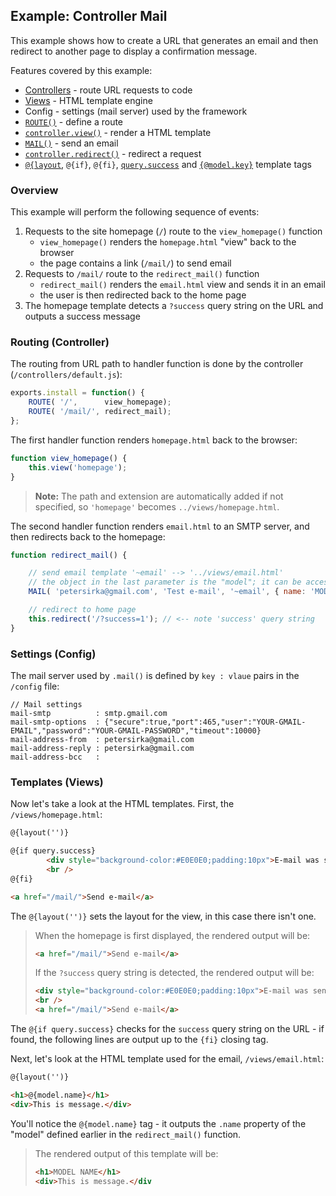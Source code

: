 ## Example: Controller Mail

This example shows how to create a URL that generates an email and then redirect to another page to display a confirmation message.

Features covered by this example:

* [Controllers](http://docs.totaljs.com/latest/en.html#pages~Controllers) - route URL requests to code
* [Views](http://docs.totaljs.com/latest/en.html#pages~View%20engine) - HTML template engine
* Config - settings (mail server) used by the framework
* [`ROUTE()`](http://docs.totaljs.com/latest/en.html#api~Framework~framework.route) - define a route
* [`controller.view()`](http://docs.totaljs.com/latest/en.html#api~FrameworkController~controller.view) - render a HTML template
* [`MAIL()`](http://docs.totaljs.com/latest/en.html#api~Framework~F.mail) - send an email
* [`controller.redirect()`](http://docs.totaljs.com/latest/en.html#api~FrameworkController~controller.redirect) - redirect a request
* [`@{layout`](http://docs.totaljs.com/latest/en.html#api~FrameworkViews~%40%7Blayout), `@{if}`, `@{fi}`, [`query.success`](http://docs.totaljs.com/latest/en.html#api~FrameworkViews~%40%7Bquery.customKey%7D) and [`{@model.key}`](http://docs.totaljs.com/latest/en.html#api~FrameworkViews~%40%7Bmodel.customKey%7D) template tags

### Overview

This example will perform the following sequence of events:

1. Requests to the site homepage (`/`) route to the `view_homepage()` function
	* `view_homepage()` renders the `homepage.html` "view" back to the browser
	* the page contains a link (`/mail/`) to send email
2. Requests to `/mail/` route to the `redirect_mail()` function
	* `redirect_mail()` renders the `email.html` view and sends it in an email
	* the user is then redirected back to the home page
3. The homepage template detects a `?success` query string on the URL and outputs a success message

### Routing (Controller)

The routing from URL path to handler function is done by the controller (`/controllers/default.js`):

```javascript
exports.install = function() {
	ROUTE( '/',      view_homepage);
	ROUTE( '/mail/', redirect_mail);
};
```

The first handler function renders `homepage.html` back to the browser:

```javascript
function view_homepage() {
	this.view('homepage');
}
```

> **Note:**
> The path and extension are automatically added if not specified, so `'homepage'` becomes `../views/homepage.html`.

The second handler function renders `email.html` to an SMTP server, and then redirects back to the homepage:

```javascript
function redirect_mail() {

	// send email template '~email' --> '../views/email.html'
	// the object in the last parameter is the "model"; it can be accessed in the template
	MAIL( 'petersirka@gmail.com', 'Test e-mail', '~email', { name: 'MODEL NAME' } );

	// redirect to home page
	this.redirect('/?success=1'); // <-- note 'success' query string
}
```

### Settings (Config)

The mail server used by `.mail()` is defined by `key : vlaue` pairs in the `/config` file:

```
// Mail settings
mail-smtp          : smtp.gmail.com
mail-smtp-options  : {"secure":true,"port":465,"user":"YOUR-GMAIL-EMAIL","password":"YOUR-GMAIL-PASSWORD","timeout":10000}
mail-address-from  : petersirka@gmail.com
mail-address-reply : petersirka@gmail.com
mail-address-bcc   :
```

### Templates (Views)

Now let's take a look at the HTML templates. First, the `/views/homepage.html`:

```html
@{layout('')}

@{if query.success}
		<div style="background-color:#E0E0E0;padding:10px">E-mail was sent.</div>
		<br />
@{fi}

<a href="/mail/">Send e-mail</a>
```

The `@{layout('')}` sets the layout for the view, in this case there isn't one.

> When the homepage is first displayed, the rendered output will be:
>
> ```html
> <a href="/mail/">Send e-mail</a>
> ```
>
> If the `?success` query string is detected, the rendered output will be:
>
> ```html
> <div style="background-color:#E0E0E0;padding:10px">E-mail was sent.</div>
> <br />
> <a href="/mail/">Send e-mail</a>
> ```

The `@{if query.success}` checks for the `success` query string on the URL - if found, the following lines are output up to the `{fi}` closing tag.

Next, let's look at the HTML template used for the email, `/views/email.html`:

```html
@{layout('')}

<h1>@{model.name}</h1>
<div>This is message.</div>
```

You'll notice the `@{model.name}` tag - it outputs the `.name` property of the "model" defined earlier in the `redirect_mail()` function.

> The rendered output of this template will be:
>
> ```html
> <h1>MODEL NAME</h1>
> <div>This is message.</div
> ```